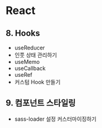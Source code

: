 # React
## 8. Hooks
- useReducer
- 인풋 상태 관리하기
- useMemo
- useCallback
- useRef
- 커스텀 Hook 만들기

## 9. 컴포넌트 스타일링
- sass-loader 설정 커스터마이징하기